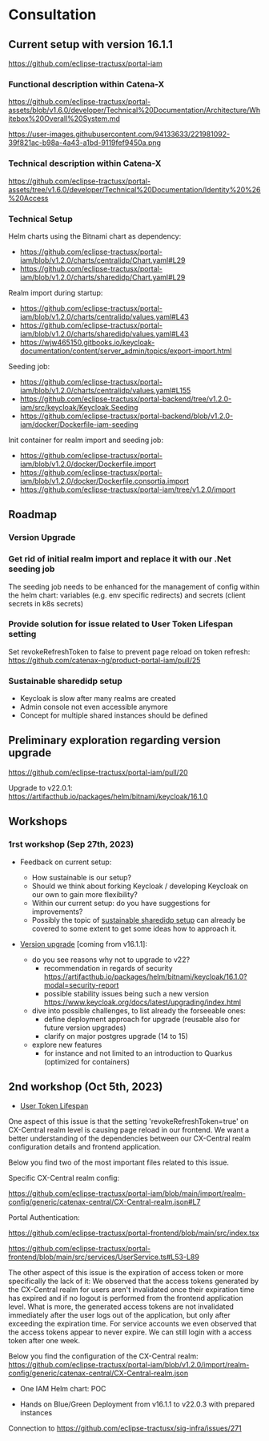 # Consultation

## Current setup with version 16.1.1

<https://github.com/eclipse-tractusx/portal-iam>

### Functional description within Catena-X

<https://github.com/eclipse-tractusx/portal-assets/blob/v1.6.0/developer/Technical%20Documentation/Architecture/Whitebox%20Overall%20System.md>

<https://user-images.githubusercontent.com/94133633/221981092-39f821ac-b98a-4a43-a1bd-9119fef9450a.png>

### Technical description within Catena-X

<https://github.com/eclipse-tractusx/portal-assets/tree/v1.6.0/developer/Technical%20Documentation/Identity%20%26%20Access>

### Technical Setup

Helm charts using the Bitnami chart as dependency:

* <https://github.com/eclipse-tractusx/portal-iam/blob/v1.2.0/charts/centralidp/Chart.yaml#L29>
* <https://github.com/eclipse-tractusx/portal-iam/blob/v1.2.0/charts/sharedidp/Chart.yaml#L29>

Realm import during startup:

* <https://github.com/eclipse-tractusx/portal-iam/blob/v1.2.0/charts/centralidp/values.yaml#L43>
* <https://github.com/eclipse-tractusx/portal-iam/blob/v1.2.0/charts/sharedidp/values.yaml#L43>
* <https://wjw465150.gitbooks.io/keycloak-documentation/content/server_admin/topics/export-import.html>

Seeding job:

* <https://github.com/eclipse-tractusx/portal-iam/blob/v1.2.0/charts/centralidp/values.yaml#L155>
* <https://github.com/eclipse-tractusx/portal-backend/tree/v1.2.0-iam/src/keycloak/Keycloak.Seeding>
* <https://github.com/eclipse-tractusx/portal-backend/blob/v1.2.0-iam/docker/Dockerfile-iam-seeding>

Init container for realm import and seeding job:

* <https://github.com/eclipse-tractusx/portal-iam/blob/v1.2.0/docker/Dockerfile.import>
* <https://github.com/eclipse-tractusx/portal-iam/blob/v1.2.0/docker/Dockerfile.consortia.import>
* <https://github.com/eclipse-tractusx/portal-iam/tree/v1.2.0/import>

## Roadmap

### Version Upgrade

### Get rid of initial realm import and replace it with our .Net seeding job

The seeding job needs to be enhanced for the management of config within the helm chart: variables (e.g. env specific redirects) and secrets (client secrets in k8s secrets)

### Provide solution for issue related to User Token Lifespan setting

Set revokeRefreshToken to false to prevent page reload on token refresh: <https://github.com/catenax-ng/product-portal-iam/pull/25>

### Sustainable sharedidp setup

* Keycloak is slow after many realms are created
* Admin console not even accessible anymore
* Concept for multiple shared instances should be defined

## Preliminary exploration regarding version upgrade

<https://github.com/eclipse-tractusx/portal-iam/pull/20>

Upgrade to v22.0.1: <https://artifacthub.io/packages/helm/bitnami/keycloak/16.1.0>

## Workshops

### 1rst workshop (Sep 27th, 2023)

* Feedback on current setup:
  * How sustainable is our setup?
  * Should we think about forking Keycloak / developing Keycloak on our own to gain more flexibility?
  * Within our current setup: do you have suggestions for improvements?
  * Possibly the topic of [sustainable sharedidp setup](#sustainable-sharedidp-setup) can already be covered to some extent to get some ideas how to approach it.

* [Version upgrade](#version-upgrade) [coming from v16.1.1]:
  * do you see reasons why not to upgrade to v22?
    * recommendation in regards of security <https://artifacthub.io/packages/helm/bitnami/keycloak/16.1.0?modal=security-report>
    * possible stability issues being such a new version <https://www.keycloak.org/docs/latest/upgrading/index.html>
  * dive into possible challenges, to list already the forseeable ones:
    * define deployment approach for upgrade (reusable also for future version upgrades)
    * clarify on major postgres upgrade (14 to 15)
  * explore new features
    * for instance and not limited to an introduction to Quarkus (optimized for containers)

## 2nd workshop (Oct 5th, 2023)

* [User Token Lifespan](#provide-solution-for-issue-related-to-user-token-lifespan-setting)

One aspect of this issue is that the setting 'revokeRefreshToken=true' on CX-Central realm level is causing page reload in our frontend.
We want a better understanding of the dependencies between our CX-Central realm configuration details and frontend application.

Below you find two of the most important files related to this issue.

Specific CX-Central realm config:

https://github.com/eclipse-tractusx/portal-iam/blob/main/import/realm-config/generic/catenax-central/CX-Central-realm.json#L7

Portal Authentication:

https://github.com/eclipse-tractusx/portal-frontend/blob/main/src/index.tsx

https://github.com/eclipse-tractusx/portal-frontend/blob/main/src/services/UserService.ts#L53-L89

The other aspect of this issue is the expiration of access token or more specifically the lack of it:
We observed that the access tokens generated by the CX-Central realm for users aren't invalidated once their expiration time has expired and if no logout is performed from the frontend application level.
What is more, the generated access tokens are not invalidated immediately after the user logs out of the application, but only after exceeding the expiration time.
For service accounts we even observed that the access tokens appear to never expire. We can still login with a access token after one week.

Below you find the configuration of the CX-Central realm:
https://github.com/eclipse-tractusx/portal-iam/blob/v1.2.0/import/realm-config/generic/catenax-central/CX-Central-realm.json


* One IAM Helm chart: POC

* Hands on Blue/Green Deployment from v16.1.1 to v22.0.3 with prepared instances

Connection to https://github.com/eclipse-tractusx/sig-infra/issues/271
